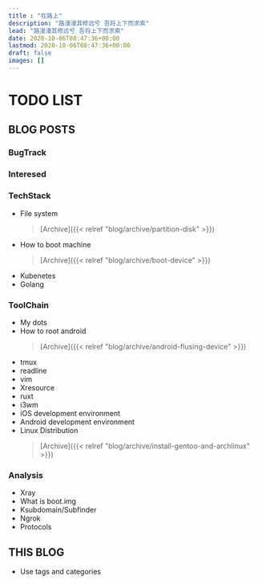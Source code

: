 ```yaml
---
title : "在路上"
description: "路漫漫其修远兮 吾将上下而求索"
lead: "路漫漫其修远兮 吾将上下而求索"
date: 2020-10-06T08:47:36+00:00
lastmod: 2020-10-06T08:47:36+00:00
draft: false
images: []
---
```


# TODO LIST

## BLOG POSTS

### BugTrack

### Interesed

### TechStack

- File system
  > [Archive]({{< relref "blog/archive/partition-disk" >}})
- How to boot machine
  > [Archive]({{< relref "blog/archive/boot-device" >}})
- Kubenetes
- Golang

### ToolChain

- My dots
- How to root android
  > [Archive]({{< relref "blog/archive/android-flusing-device" >}})
- tmux
- readline
- vim
- Xresource
- ruxt
- i3wm
- iOS development environment
- Android development environment
- Linux Distribution
  > [Archive]({{< relref "blog/archive/install-gentoo-and-archlinux" >}})

### Analysis

- Xray
- What is boot.img
- Ksubdomain/Subfinder
- Ngrok
- Protocols

## THIS BLOG

- Use tags and categories
